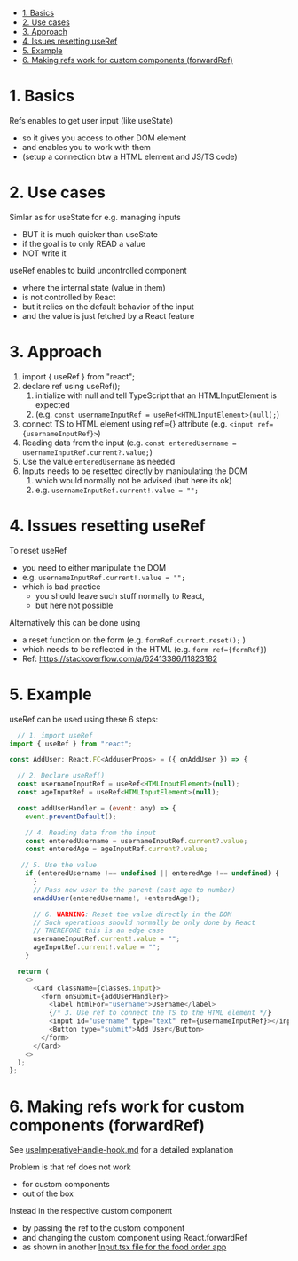 - [1. Basics](#1-basics)
- [2. Use cases](#2-use-cases)
- [3. Approach](#3-approach)
- [4. Issues resetting useRef](#4-issues-resetting-useref)
- [5. Example](#5-example)
- [6. Making refs work for custom components (forwardRef)](#6-making-refs-work-for-custom-components-forwardref)

# 1. Basics

Refs enables to get user input (like useState)

- so it gives you access to other DOM element
- and enables you to work with them
- (setup a connection btw a HTML element and JS/TS code)

# 2. Use cases

Simlar as for useState for e.g. managing inputs

- BUT it is much quicker than useState
- if the goal is to only READ a value
- NOT write it

useRef enables to build uncontrolled component

- where the internal state (value in them)
- is not controlled by React
- but it relies on the default behavior of the input
- and the value is just fetched by a React feature

# 3. Approach

1. import { useRef } from "react";
2. declare ref using useRef();
   1. initialize with null and tell TypeScript that an HTMLInputElement is expected
   2. (e.g. `const usernameInputRef = useRef<HTMLInputElement>(null);`)
3. connect TS to HTML element using ref={} attribute (e.g. `<input ref={usernameInputRef}>`)
4. Reading data from the input (e.g. `const enteredUsername = usernameInputRef.current?.value;`)
5. Use the value `enteredUsername` as needed
6. Inputs needs to be resetted directly by manipulating the DOM
   1. which would normally not be advised (but here its ok)
   2. e.g. `usernameInputRef.current!.value = "";`

# 4. Issues resetting useRef

To reset useRef

- you need to either manipulate the DOM
- e.g. `usernameInputRef.current!.value = "";`
- which is bad practice
  - you should leave such stuff normally to React,
  - but here not possible

Alternatively this can be done using

- a reset function on the form (e.g. `formRef.current.reset();` )
- which needs to be reflected in the HTML (e.g. `form ref={formRef}`)
- Ref: https://stackoverflow.com/a/62413386/11823182

# 5. Example

useRef can be used using these 6 steps:

```javascript
  // 1. import useRef
import { useRef } from "react";

const AddUser: React.FC<AdduserProps> = ({ onAddUser }) => {

  // 2. Declare useRef()
  const usernameInputRef = useRef<HTMLInputElement>(null);
  const ageInputRef = useRef<HTMLInputElement>(null);

  const addUserHandler = (event: any) => {
    event.preventDefault();

    // 4. Reading data from the input
    const enteredUsername = usernameInputRef.current?.value;
    const enteredAge = ageInputRef.current?.value;

   // 5. Use the value
    if (enteredUsername !== undefined || enteredAge !== undefined) {
      }
      // Pass new user to the parent (cast age to number)
      onAddUser(enteredUsername!, +enteredAge!);

      // 6. WARNING: Reset the value directly in the DOM
      // Such operations should normally be only done by React
      // THEREFORE this is an edge case
      usernameInputRef.current!.value = "";
      ageInputRef.current!.value = "";
    }

  return (
    <>
      <Card className={classes.input}>
        <form onSubmit={addUserHandler}>
          <label htmlFor="username">Username</label>
          {/* 3. Use ref to connect the TS to the HTML element */}
          <input id="username" type="text" ref={usernameInputRef}></input>
          <Button type="submit">Add User</Button>
        </form>
      </Card>
    <>
  );
};
```

# 6. Making refs work for custom components (forwardRef)

See [useImperativeHandle-hook.md](../../4_useEffect-useEffect-useReducer-useRef-contextApi/hooks/useImperativeHandle-hook.md) for a detailed explanation

Problem is that ref does not work

- for custom components
- out of the box

Instead in the respective custom component

- by passing the ref to the custom component
- and changing the custom component using React.forwardRef
- as shown in another [Input.tsx file for the food order app](../../4_useEffect-useEffect-useReducer-useRef-contextApi/app_food-order-system/src/components/UI/Input/Input.tsx)

